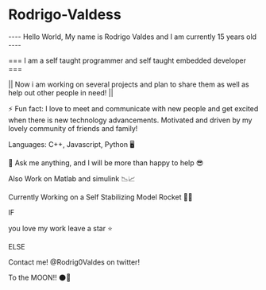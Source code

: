 # Rodrigo-Valdess

---- Hello World, My name is Rodrigo Valdes and I am currently 15 years old ----


===  I am a self taught programmer and self taught embedded developer ===


|| Now i am working on several projects and plan to share them as well as help out other people in need! ||


⚡ Fun fact: I love to meet and communicate with new people and get excited when there is new technology advancements. Motivated and driven by my lovely community of friends and family!


Languages: C++, Javascript, Python 🖥️


💬 Ask me anything, and I will be more than happy to help 😎


Also Work on Matlab and simulink 📉📈


Currently Working on a Self Stabilizing Model Rocket 🚀🚀

IF

  you love my work leave a star ⭐
  
ELSE

  Contact me! @Rodrig0Valdes on twitter!

To the MOON!! 🌑🚀
